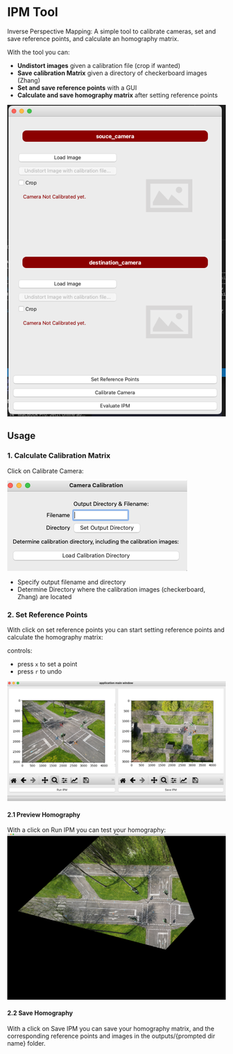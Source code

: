 # IPM Tool
Inverse Perspective Mapping: A simple tool to calibrate cameras, set and save reference points, and calculate an homography matrix.

With the tool you can:
- **Undistort images** given a calibration file (crop if wanted)
- **Save calibration Matrix** given a directory of checkerboard images (Zhang)
- **Set and save reference points** with a GUI
- **Calculate and save homography matrix** after setting reference points

![Overview](images/overview.png)

## Usage
### 1. Calculate Calibration Matrix
Click on Calibrate Camera:

![Alt text](images/calibration.png)
- Specify output filename and directory
- Determine Directory where the calibration images (checkerboard, Zhang) are located

### 2. Set Reference Points
With click on set reference points you can start setting reference points and calculate the homography matrix:

controls: 
- press `x` to set a point
- press `r` to undo

![Setting Reference Points](images/reference_points.png)

#### 2.1 Preview Homography
With a click on Run IPM you can test your homography:
![Test Homography](images/test_homography.png)

#### 2.2 Save Homography
With a click on Save IPM you can save your homography matrix, and the corresponding reference points and images in the outputs/{prompted dir name} folder.
